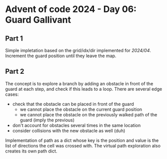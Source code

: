 # Advent of code 2024 - Day 06: Guard Gallivant

## Part 1

Simple impletation based on the grid/idx/dir implemented for *2024/04*.
Increment the guard position until they leave the map.

## Part 2

The concept is to explore a branch by adding an obstacle in front of the guard at each step, and check if this leads to a loop.
There are several edge cases:
* check that the obstacle can be placed in front of the guard
    * we cannot place the obstacle on the current guard position
    * we cannot place the obstacle on the previously walked path of the guard (imply the previous)
* don't account for obstacles several times in the same location
* consider collisions with the new obstacle as well (duh)

Implementation of path as a dict whose key is the position and value is the list of directions the cell was crossed with.
The virtual path exploration also creates its own path dict.
